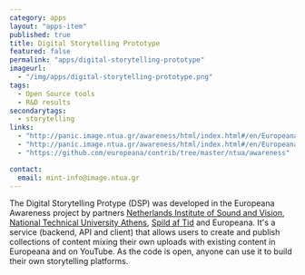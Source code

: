 ```yaml
---
category: apps
layout: "apps-item"
published: true
title: Digital Storytelling Prototype
featured: false
permalink: "apps/digital-storytelling-prototype"
imageurl: 
  - "/img/apps/digital-storytelling-prototype.png"
tags: 
  - Open Source tools
  - R&D results
secondarytags:
  - storytelling
links: 
  - "http://panic.image.ntua.gr/awareness/html/index.html#/en/Europeana+1989"
  - "http://panic.image.ntua.gr/awareness/html/index.html#/en/Europeana+1914+-+1918"
  - "https://github.com/europeana/contrib/tree/master/ntua/awareness"

contact: 
  email: mint-info@image.ntua.gr
---
```

The Digital Storytelling Protype (DSP) was developed in the Europeana Awareness project by partners [Netherlands Institute of Sound and Vision](http://www.beeldengeluid.nl/en/netherlands-institute-sound-and-vision),
[National Technical University Athens](http://www.ntua.gr/index_en.html), [Spild af Tid](http://www.spildaftid.dk/) and Europeana. It's a service (backend, API and client) that allows users to create and publish collections of content 
mixing their own uploads with existing content in Europeana and on YouTube. As the code is open, anyone can use it to build their own storytelling platforms.
